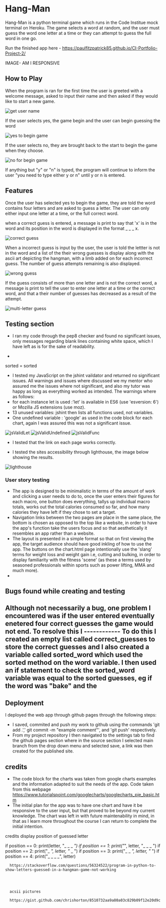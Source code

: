 # Hang-Man
Hang-Man is a python terminal game which runs in the Code Institue mock terminal on Heroku.
The game selects a word at random, and the user must guess the word one letter at a time or they can attempt to guess the full word in one go.

Run the finished app here - https://paulfitzpatrick85.github.io/CI-Portfolio-Project-2/

IMAGE- AM I RESPONSIVE


## How to Play
When the program is ran for the first time the user is greeted with a welcome message, asked to input their name and then asked if they would like to start a new game.

![get user name](https://user-images.githubusercontent.com/55660566/165741789-4ff03bf7-f642-4daa-a71a-37fa02646d15.png)

If the user selects yes, the game begin and the user can begin guessing the word

![yes to begin game](https://user-images.githubusercontent.com/55660566/165742382-bd34252e-25be-4a2e-8c1d-34dbe62537f5.png)

If the user selects no, they are brought back to the start to begin the game when they choose.

![no for begin game](https://user-images.githubusercontent.com/55660566/165742685-6ffed7bc-2a2d-43c4-a409-36619ba75765.png)

If anything but "y" or "n" is typed, the program will continue to inform the user "you need to type either y or n" until y or n is entered.

## Features
Once the user has selected yes to begin the game, they are told the word contains four letters and are asked to guess a letter.
The user can only either input one letter at a time, or the full correct word. 

when a correct guess is entered, a message is print to say that 'x' is in the word and its position in the word is displayed in the format _ _ _ x.

![correct guess](https://user-images.githubusercontent.com/55660566/165837869-853b0711-9188-4706-9fcf-8e5db3bcfb87.png)

When a incorrect guess is input by the user, the user is told the lettter is not in the word and a list of the their wrong guesses is display along with the ascii art depicting the hangman, with a limb added on for each incorrect guess.
The number of guess attempts remaining is also displayed.

![wrong guess](https://user-images.githubusercontent.com/55660566/165745355-c1ebe414-fcb5-4849-9590-1c0c1fcc6d97.png)

If the guess consists of more than one letter and is not the correct word, a message is print to tell the user to enter one letter at a time or the correct word, and that a their number of guesses has decreased as a result of the attempt.

![multi-letter guess](https://user-images.githubusercontent.com/55660566/165838183-6464e1a2-b796-4347-8833-40c78b768624.png)

 
## Testing section
- I ran my code through the pep8 checker and found no significant issues, only messages regarding blank lines containing white space, which I have left as is for the sake of readability. 

- 

sorted = sorted



- I tested my JavaScript on the jshint vaildator and returned no significant issues. All warnings and issues where discussed we my mentor who assured me the issues where not significant, and also my tutor was happy as long as everything worked as intended.
The warnings where as follows:
- for each instance let is used :'let' is available in ES6 (use 'esversion: 6') or Mozilla JS extensions (use moz).
- 13 unused variables: jshint then lists all functions used, not variables.
- One undefined variable : 'google' as used in the code block for each chart, again I was assured this was not a significant issue.

![jsValidLet](https://user-images.githubusercontent.com/55660566/160015950-8382d8b9-0830-4868-8364-4331d12c51c8.png)
![jsValidUndefined](https://user-images.githubusercontent.com/55660566/160015961-ab6ee0d3-8518-4512-bbc2-111efe73f75b.png)
![jsValidFunc](https://user-images.githubusercontent.com/55660566/160016133-c9321fcf-3168-4734-92b9-2002c26caa90.png)

- I tested that the link  on each page works correctly.

- I tested the sites accessibility through lighthouse, the image below showing the results.

![lighthouse](https://user-images.githubusercontent.com/55660566/160016789-e57e3a4a-301e-4935-aefa-233779583508.png)

### User story testing
- The app is designed to be minimalistic in terms of the amount of work and clicking a user needs to do to, once the user enters their figures for each macro, one button does everything, tallys up individual macro totals, works out the total calories consumed so far, and how many calories they have left if they chose to set a target. 
- Navigation links between the two pages are place in the same place, the bottom is chosen as opposed to the top like a website, in order to have the app's function take the users focus and so that aesthetically it resembles an app rather than a website.
- The layout is presented in a simple format so that on first viewing the app, the target audience should have good inkling of how to use the app. The buttons on the chart.html page intentionally use the 'slang' terms for weight loss and weight gain i.e, cutting and bulking, in order to display familiarity with the fitness 'scene' (as these a terms used by seasoned professionals within sports such as power lifting, MMA and much more).
- 
     
## Bugs found while creating and testing
 Although not necessarily a bug, one problem I encountered was if the user entered eventually enetered four correct guesses the game would not end.
 To resolve this I ------------
 To do this I created an empty list called correct_guesses to store the correct guesses and I also created a variable called sorted_word which used the sorted method on the word variable.
 I then used an if statement to check the sorted_word variable was equal to the sorted guesses, eg if the word was "bake" and the 
-
  
## Deployment

I deployed the web app through github pages through the following steps:
- I saved, commited and push my work to github using the commands 'git add .',' git commit -m "example comment"', and 'git push' respectively.
- From my project repository I then navigated to the settings tab to find the github pages section where in the source section I selected main branch from the drop down menu and selected save, a link was then created for the published site.

## credits
- The code block for the charts was taken from google charts examples and the information adapted to suit the needs of the app.
 Code taken from this webpage https://www.tutorialspoint.com/googlecharts/googlecharts_pie_basic.htm 
- The initial plan for the app was to have one chart and have it be responsive to the user input, but that proved to be beyond my current knowledge. The chart was left in with future maintenability in mind, in that as I learn more throughout the course I can return to complete the initial intention.








credits 
display position of guessed letter

if position == 0:
      print(letter, "_ _ _ _")
    if position == 1:
      print("_", letter, "_ _ _ ")
    if position == 2:
      print("_ _", letter, "_ _ ")
    if position == 3:
      print("_ _ _", letter, "_ ")
    if position == 4:
      print("_ _ _ _", letter)

      https://stackoverflow.com/questions/56324522/program-in-python-to-show-letters-guessed-in-a-hangman-game-not-working




      acsii pictures

      https://gist.github.com/chrishorton/8510732aa9a80a03c829b09f12e20d9c